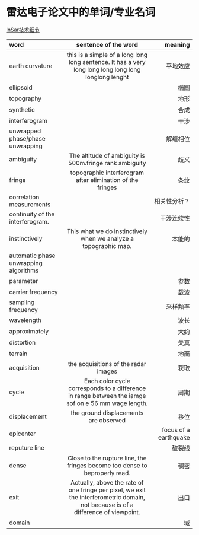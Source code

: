 # 雷达电子论文中的单词/专业名词

[InSar技术细节](https://blog.csdn.net/qiupingzhao/article/details/53038622)


|**word**|**sentence of the word**|**meaning**|
|:---|:---:|---:|
|earth curvature|this is a simple of a long long long sentence. It has a very long long long long long longlong lenght |平地效应|
|ellipsoid||椭圆|
|topography||地形|
|synthetic||合成|
|interferogram||干涉|
|unwrapped phase/phase unwrapping||解缠相位|
|ambiguity|The altitude of ambiguity is 500m.fringe rank ambiguity|歧义|
|fringe|topographic interferogram after elimination of the fringes|条纹|
|correlation measurements||相关性分析？|
|continuity of the interferogram.||干涉连续性|
|instinctively|This what we do instinctively when we analyze a topographic map.|本能的|
|automatic phase unwrapping algorithms|||
|parameter||参数|
|carrier frequency||载波|
|sampling frequency||采样频率|
|wavelength||波长|
|approximately||大约|
|distortion||失真|
|terrain||地面|
|acquisition|the acquisitions of the radar images|获取|
|cycle|Each color cycle corresponds to a difference in range between the iamge sof on e 56 mm wage length.|周期|
|displacement|the ground displacements are observed|移位|
|epicenter||focus of a earthquake|
|reputure line||破裂线|
|dense|Close to the rupture line, the fringes become too dense to beproperly read.|稠密|
|exit|Actually, above the rate of one fringe per pixel, we exit the interferometric domain, not because is of a difference of viewpoint.|出口|
|domain||域|


